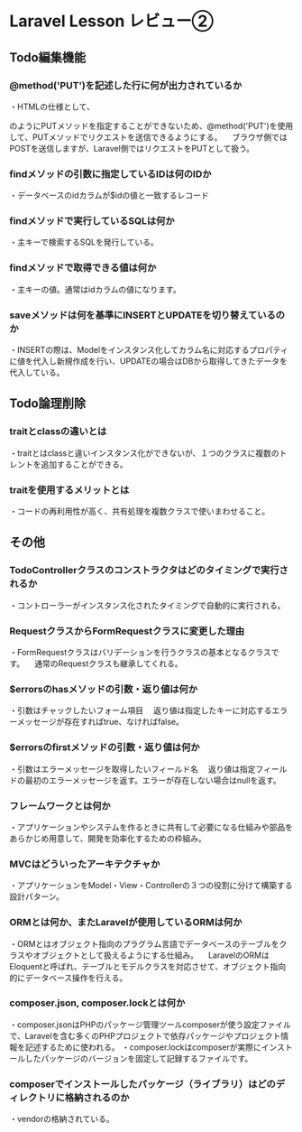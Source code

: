 # Laravel Lesson レビュー②

## Todo編集機能

### @method('PUT')を記述した行に何が出力されているか
・HTMLの仕様として、<form method="PUT">のようにPUTメソッドを指定することができないため、@method('PUT')を使用して、PUTメソッドでリクエストを送信できるようにする。
　ブラウザ側ではPOSTを送信しますが、Laravel側ではリクエストをPUTとして扱う。
### findメソッドの引数に指定しているIDは何のIDか
・データベースのidカラムが$idの値と一致するレコード
### findメソッドで実行しているSQLは何か
・主キーで検索するSQLを発行している。
### findメソッドで取得できる値は何か
・主キーの値。通常はidカラムの値になります。
### saveメソッドは何を基準にINSERTとUPDATEを切り替えているのか
・INSERTの際は、Modelをインスタンス化してカラム名に対応するプロパティに値を代入し新規作成を行い、UPDATEの場合はDBから取得してきたデータを代入している。
## Todo論理削除

### traitとclassの違いとは
・traitとはclassと違いインスタンス化ができないが、１つのクラスに複数のトレントを追加することができる。
### traitを使用するメリットとは
・コードの再利用性が高く、共有処理を複数クラスで使いまわせること。
## その他

### TodoControllerクラスのコンストラクタはどのタイミングで実行されるか
・コントローラーがインスタンス化されたタイミングで自動的に実行される。
### RequestクラスからFormRequestクラスに変更した理由
・FormRequestクラスはバリデーションを行うクラスの基本となるクラスです。
　通常のRequestクラスも継承してくれる。
### $errorsのhasメソッドの引数・返り値は何か
・引数はチャックしたいフォーム項目
　返り値は指定したキーに対応するエラーメッセージが存在すればtrue、なければfalse。
### $errorsのfirstメソッドの引数・返り値は何か
・引数はエラーメッセージを取得したいフィールド名
　返り値は指定フィールドの最初のエラーメッセージを返す。エラーが存在しない場合はnullを返す。　
### フレームワークとは何か
・アプリケーションやシステムを作るときに共有して必要になる仕組みや部品をあらかじめ用意して、開発を効率化するための枠組み。
### MVCはどういったアーキテクチャか
・アプリケーションをModel・View・Controllerの３つの役割に分けて構築する設計パターン。
### ORMとは何か、またLaravelが使用しているORMは何か
・ORMとはオブジェクト指向のプラグラム言語でデータベースのテーブルをクラスやオブジェクトとして扱えるようにする仕組み。
　LaravelのORMはEloquentと呼ばれ、テーブルとモデルクラスを対応させて、オブジェクト指向的にデータベース操作を行える。
### composer.json, composer.lockとは何か
・composer.jsonはPHPのパッケージ管理ツールcomposerが使う設定ファイルで、Laravelを含む多くのPHPプロジェクトで依存パッケージやプロジェクト情報を記述するために使われる。
・composer.lockはcomposerが実際にインストールしたパッケージのバージョンを固定して記録するファイルです。
### composerでインストールしたパッケージ（ライブラリ）はどのディレクトリに格納されるのか
・vendorの格納されている。
